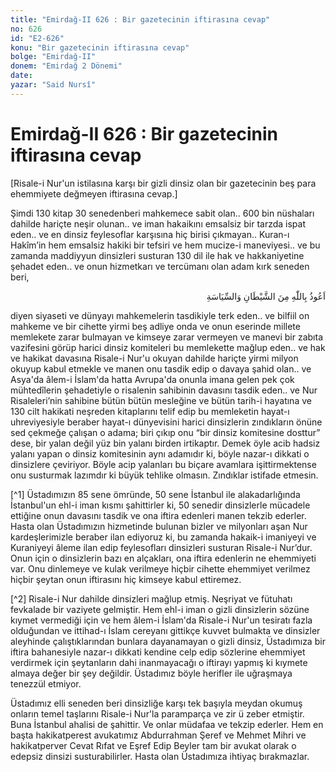 ```yaml
---
title: "Emirdağ-II 626 : Bir gazetecinin iftirasına cevap"
no: 626
id: "E2-626"
konu: "Bir gazetecinin iftirasına cevap"
bolge: "Emirdağ-II"
donem: "Emirdağ 2 Dönemi"
date: 
yazar: "Said Nursî"
---
```


# Emirdağ-II 626 : Bir gazetecinin iftirasına cevap

<p class="takdim">[Risale-i Nur'un istilasına karşı bir gizli dinsiz olan bir gazetecinin beş para ehemmiyete değmeyen iftirasına cevap.]</p>

Şimdi 130 kitap 30 senedenberi mahkemece sabit olan.. 600 bin nüshaları dahilde hariçte neşir olunan.. ve iman hakaikını emsalsiz bir tarzda ispat eden.. ve en dinsiz feylesoflar karşısına hiç birisi çıkmayan.. Kuran-ı Hakîm’in hem emsalsiz hakiki bir tefsiri ve hem mucize-i maneviyesi.. ve bu zamanda maddiyyun dinsizleri susturan 130 dil ile hak ve hakkaniyetine şehadet eden.. ve onun hizmetkarı ve tercümanı olan adam kırk seneden beri,

<p class="arabic" dir="rtl" title="Meal: “Şeytandan ve siyasetten Allah’a sığınırım.”">اَعُوذُ بِاللّٰهِ مِنَ الشَّيْطَانِ وَالسِّيَاسَةِ</p>

diyen siyaseti ve dünyayı mahkemelerin tasdikiyle terk eden.. ve bilfiil on mahkeme ve bir cihette yirmi beş adliye onda ve onun eserinde millete memlekete zarar bulmayan ve kimseye zarar vermeyen ve manevi bir zabıta vazifesini görüp harici dinsiz komiteleri bu memlekette mağlup eden.. ve hak ve hakikat davasına Risale-i Nur'u okuyan dahilde hariçte yirmi milyon okuyup kabul etmekle ve manen onu tasdik edip o davaya şahid olan.. ve Asya'da âlem-i İslam'da hatta Avrupa'da onunla imana gelen pek çok mühtedîlerin şehadetiyle o risalenin sahibinin davasını tasdik eden.. ve Nur Risaleleri’nin sahibine bütün bütün mesleğine ve bütün tarih-i hayatına ve 130 cilt hakikati neşreden kitaplarını telif edip bu memleketin hayat-ı uhreviyesiyle beraber hayat-ı dünyevisini harici dinsizlerin zındıkların önüne sed çekmeğe çalışan o adama; biri çıkıp onu “bir dinsiz komitesine dosttur” dese, bir yalan değil yüz bin yalanı birden irtikaptır. Demek öyle acib hadsiz yalanı yapan o dinsiz komitesinin aynı adamıdır ki, böyle nazar-ı dikkati o dinsizlere çeviriyor. Böyle acip yalanları bu biçare avamlara işittirmektense onu susturmak lazımdır ki büyük tehlike olmasın. Zındıklar istifade etmesin.

[^1] Üstadımızın 85 sene ömründe, 50 sene İstanbul ile alakadarlığında İstanbul'un ehl-i iman kısmı şahittirler ki, 50 senedir dinsizlerle mücadele ettiğine onun davasını tasdik ve ona iftira edenleri manen tekzib ederler. Hasta olan Üstadımızın hizmetinde bulunan bizler ve milyonları aşan Nur kardeşlerimizle beraber ilan ediyoruz ki, bu zamanda hakaik-i imaniyeyi ve Kuraniyeyi âleme ilan edip feylesofları dinsizleri susturan Risale-i Nur’dur. Onun için o dinsizlerin bazı en alçakları, ona iftira edenlerin ne ehemmiyeti var. Onu dinlemeye ve kulak verilmeye hiçbir cihette ehemmiyet verilmez hiçbir şeytan onun iftirasını hiç kimseye kabul ettiremez.

[^2] Risale-i Nur dahilde dinsizleri mağlup etmiş. Neşriyat ve fütuhatı fevkalade bir vaziyete gelmiştir. Hem ehl-i iman o gizli dinsizlerin sözüne kıymet vermediği için ve hem âlem-i İslam'da Risale-i Nur'un tesiratı fazla olduğundan ve ittihad-ı İslam cereyanı gittikçe kuvvet bulmakta ve dinsizler aleyhinde çalıştıklarından bunlara dayanamayan o gizli dinsiz, Üstadımıza bir iftira bahanesiyle nazar-ı dikkati kendine celp edip sözlerine ehemmiyet verdirmek için şeytanların dahi inanmayacağı o iftirayı yapmış ki kıymete almaya değer bir şey değildir. Üstadımız böyle herifler ile uğraşmaya tenezzül etmiyor.

Üstadımız elli seneden beri dinsizliğe karşı tek başıyla meydan okumuş onların temel taşlarını Risale-i Nur'la paramparça ve zir ü zeber etmiştir. Buna İstanbul ahalisi de şahittir. Ve onlar müdafaa ve tekzip ederler. Hem en başta hakikatperest avukatımız Abdurrahman Şeref ve Mehmet Mihri ve hakikatperver Cevat Rıfat ve Eşref Edip Beyler tam bir avukat olarak o edepsiz dinsizi susturabilirler. Hasta olan Üstadımıza ihtiyaç bırakmazlar.
